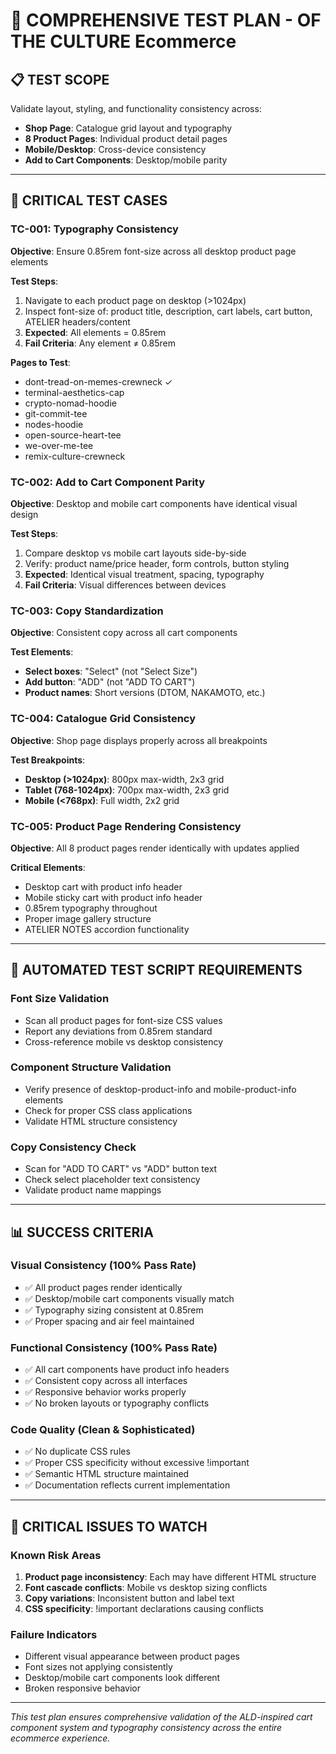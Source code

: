 # 🧪 COMPREHENSIVE TEST PLAN - OF THE CULTURE Ecommerce

## 📋 TEST SCOPE
Validate layout, styling, and functionality consistency across:
- **Shop Page**: Catalogue grid layout and typography
- **8 Product Pages**: Individual product detail pages
- **Mobile/Desktop**: Cross-device consistency
- **Add to Cart Components**: Desktop/mobile parity

---

## 🎯 CRITICAL TEST CASES

### **TC-001: Typography Consistency**
**Objective**: Ensure 0.85rem font-size across all desktop product page elements

**Test Steps**:
1. Navigate to each product page on desktop (>1024px)
2. Inspect font-size of: product title, description, cart labels, cart button, ATELIER headers/content
3. **Expected**: All elements = 0.85rem
4. **Fail Criteria**: Any element ≠ 0.85rem

**Pages to Test**:
- dont-tread-on-memes-crewneck ✓
- terminal-aesthetics-cap
- crypto-nomad-hoodie  
- git-commit-tee
- nodes-hoodie
- open-source-heart-tee
- we-over-me-tee
- remix-culture-crewneck

### **TC-002: Add to Cart Component Parity**
**Objective**: Desktop and mobile cart components have identical visual design

**Test Steps**:
1. Compare desktop vs mobile cart layouts side-by-side
2. Verify: product name/price header, form controls, button styling
3. **Expected**: Identical visual treatment, spacing, typography
4. **Fail Criteria**: Visual differences between devices

### **TC-003: Copy Standardization**
**Objective**: Consistent copy across all cart components

**Test Elements**:
- **Select boxes**: "Select" (not "Select Size")
- **Add button**: "ADD" (not "ADD TO CART")
- **Product names**: Short versions (DTOM, NAKAMOTO, etc.)

### **TC-004: Catalogue Grid Consistency**
**Objective**: Shop page displays properly across all breakpoints

**Test Breakpoints**:
- **Desktop (>1024px)**: 800px max-width, 2x3 grid
- **Tablet (768-1024px)**: 700px max-width, 2x3 grid  
- **Mobile (<768px)**: Full width, 2x2 grid

### **TC-005: Product Page Rendering Consistency**
**Objective**: All 8 product pages render identically with updates applied

**Critical Elements**:
- Desktop cart with product info header
- Mobile sticky cart with product info header
- 0.85rem typography throughout
- Proper image gallery structure
- ATELIER NOTES accordion functionality

---

## 🔧 AUTOMATED TEST SCRIPT REQUIREMENTS

### **Font Size Validation**
- Scan all product pages for font-size CSS values
- Report any deviations from 0.85rem standard
- Cross-reference mobile vs desktop consistency

### **Component Structure Validation**  
- Verify presence of desktop-product-info and mobile-product-info elements
- Check for proper CSS class applications
- Validate HTML structure consistency

### **Copy Consistency Check**
- Scan for "ADD TO CART" vs "ADD" button text
- Check select placeholder text consistency
- Validate product name mappings

---

## 📊 SUCCESS CRITERIA

### **Visual Consistency (100% Pass Rate)**
- ✅ All product pages render identically
- ✅ Desktop/mobile cart components visually match
- ✅ Typography sizing consistent at 0.85rem
- ✅ Proper spacing and air feel maintained

### **Functional Consistency (100% Pass Rate)**  
- ✅ All cart components have product info headers
- ✅ Consistent copy across all interfaces
- ✅ Responsive behavior works properly
- ✅ No broken layouts or typography conflicts

### **Code Quality (Clean & Sophisticated)**
- ✅ No duplicate CSS rules
- ✅ Proper CSS specificity without excessive !important
- ✅ Semantic HTML structure maintained
- ✅ Documentation reflects current implementation

---

## 🚨 CRITICAL ISSUES TO WATCH

### **Known Risk Areas**
1. **Product page inconsistency**: Each may have different HTML structure
2. **Font cascade conflicts**: Mobile vs desktop sizing conflicts
3. **Copy variations**: Inconsistent button and label text
4. **CSS specificity**: !important declarations causing conflicts

### **Failure Indicators**
- Different visual appearance between product pages
- Font sizes not applying consistently  
- Desktop/mobile cart components look different
- Broken responsive behavior

---

*This test plan ensures comprehensive validation of the ALD-inspired cart component system and typography consistency across the entire ecommerce experience.*